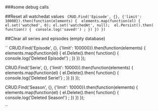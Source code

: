 ###some debug calls

##Reset all watchedat values
`` 
CRUD.Find('Episode', {}, {'limit': 10000}).then(function(elements) { 
	elements.map(function(el) { 
		el.set('watched', 0);
	    el.set('watchedAt', null); 
	    el.Persist().then(
	    	function() { 
	    		console.log('saved!') ;
	    })
	})
})
`` 

##Clear all series and episodes (empty database)

``
CRUD.Find('Episode', {}, {'limit': 100000}).then(function(elements) { 
	elements.map(function(el) { 
		el.Delete().then(
	    	function() { 
	    		console.log('Deleted Episode!') ;
	    })
	})
});

CRUD.Find('Serie', {}, {'limit': 10000}).then(function(elements) { 
	elements.map(function(el) { 
		el.Delete().then(
	    	function() { 
	    		console.log('Deleted Serie!') ;
	    })
	})
});

CRUD.Find('Season', {}, {'limit': 10000}).then(function(elements) { 
	elements.map(function(el) { 
		el.Delete().then(
	    	function() { 
	    		console.log('Deleted Season!') ;
	    })
	})
});



`` 